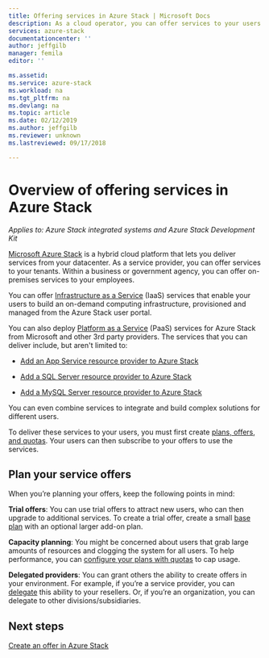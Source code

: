 ```yaml
---
title: Offering services in Azure Stack | Microsoft Docs
description: As a cloud operator, you can offer services to your users.
services: azure-stack
documentationcenter: ''
author: jeffgilb
manager: femila
editor: ''

ms.assetid: 
ms.service: azure-stack
ms.workload: na
ms.tgt_pltfrm: na
ms.devlang: na
ms.topic: article
ms.date: 02/12/2019
ms.author: jeffgilb
ms.reviewer: unknown
ms.lastreviewed: 09/17/2018

---
```

# Overview of offering services in Azure Stack

*Applies to: Azure Stack integrated systems and Azure Stack Development Kit*

[Microsoft Azure Stack](azure-stack-overview.md) is a hybrid cloud platform that lets you deliver services from your datacenter. As a service provider, you can offer services to your tenants. Within a business or government agency, you can offer on-premises services to your employees. 

You can offer [Infrastructure as a Service](https://azure.microsoft.com/overview/what-is-iaas/) (IaaS) services that enable your users to build an on-demand computing infrastructure, provisioned and managed from the Azure Stack user portal.

You can also deploy [Platform as a Service](https://azure.microsoft.com/overview/what-is-paas/) (PaaS) services for Azure Stack from Microsoft and other 3rd party providers. The services that you can deliver include, but aren't limited to:

- [Add an App Service resource provider to Azure Stack](azure-stack-app-service-overview.md)

- [Add a SQL Server resource provider to Azure Stack](azure-stack-sql-resource-provider-deploy.md)

- [Add a MySQL Server resource provider to Azure Stack](azure-stack-mysql-resource-provider-deploy.md)


You can even combine services to integrate and build complex solutions for different users.

To deliver these services to your users, you must first create [plans, offers, and quotas](azure-stack-plan-offer-quota-overview.md). Your users can then subscribe to your offers to use the services.

## Plan your service offers

When you’re planning your offers, keep the following points in mind:

**Trial offers**: You can use trial offers to attract new users, who can then upgrade to additional services. To create a trial offer, create a small [base plan](azure-stack-plan-offer-quota-overview.md#base-plan) with an optional larger add-on plan.

**Capacity planning**: You might be concerned about users that grab large amounts of resources and clogging the system for all users. To help performance, you can [configure your plans with quotas](azure-stack-plan-offer-quota-overview.md#plans) to cap usage.

**Delegated providers**: You can grant others the ability to create offers in your environment. For example, if you’re a service provider, you can [delegate](azure-stack-delegated-provider.md) this ability to your resellers. Or, if you’re an organization, you can delegate to other divisions/subsidiaries.

## Next steps

[Create an offer in Azure Stack](azure-stack-create-offer.md)
